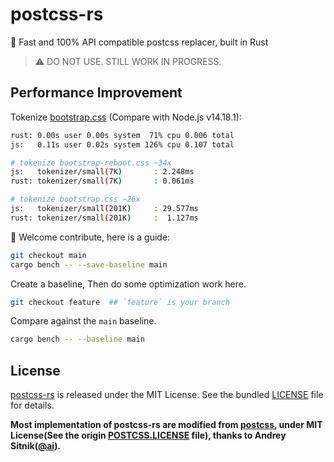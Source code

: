 # postcss-rs

🚀 Fast and 100% API compatible postcss replacer, built in Rust

> ⚠️ DO NOT USE. STILL WORK IN PROGRESS.

## Performance Improvement 

Tokenize [bootstrap.css](./assets/bootstrap.css) (Compare with Node.js v14.18.1):

```bash
rust: 0.00s user 0.00s system  71% cpu 0.006 total
js:   0.11s user 0.02s system 126% cpu 0.107 total

# tokenize bootstrap-reboot.css ~34x
js:   tokenizer/small(7K)       : 2.248ms
rust: tokenizer/small(7K)       : 0.061ms

# tokenize bootstrap.css ~26x
js:   tokenizer/small(201K)     : 29.577ms
rust: tokenizer/small(201K)     :  1.127ms
```

🎉 Welcome contribute, here is a guide:

```bash
git checkout main
cargo bench -- --save-baseline main
```

Create a baseline, Then do some optimization work here.

```bash
git checkout feature  ## `feature` is your branch 
```

Compare against the `main` baseline.

```bash
cargo bench -- --baseline main
```

## License

[postcss-rs](https://github.com/justjavac/postcss-rs) is released under the
MIT License. See the bundled [LICENSE](./LICENSE) file for details.

**Most implementation of postcss-rs are modified from [postcss](https://github.com/postcss/postcss), under MIT License(See the origin [POSTCSS.LICENSE](./POSTCSS.LICENSE) file), thanks to Andrey Sitnik([@ai](https://github.com/ai)).**
